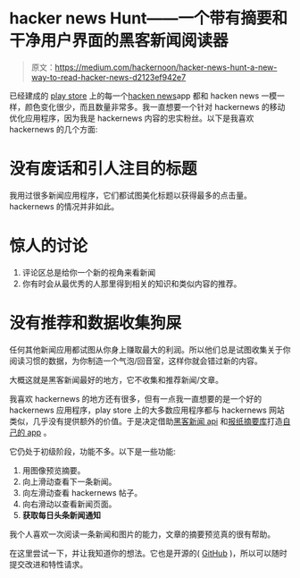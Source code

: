 # hacker news Hunt——一个带有摘要和干净用户界面的黑客新闻阅读器

> 原文：<https://medium.com/hackernoon/hacker-news-hunt-a-new-way-to-read-hacker-news-d2123ef942e7>

已经建成的 [play store](https://hackernoon.com/tagged/play-store) 上的每一个[hacken news](https://hackernoon.com/tagged/hackernews)app 都和 hacken news 一模一样，颜色变化很少，而且数量非常多。我一直想要一个针对 hackernews 的移动优化应用程序，因为我是 hackernews 内容的忠实粉丝。以下是我喜欢 hackernews 的几个方面:

# 没有废话和引人注目的标题

我用过很多新闻应用程序，它们都试图美化标题以获得最多的点击量。hackernews 的情况并非如此。

# 惊人的讨论

1.  评论区总是给你一个新的视角来看新闻
2.  你有时会从最优秀的人那里得到相关的知识和类似内容的推荐。

# 没有推荐和数据收集狗屎

任何其他新闻应用都试图从你身上赚取最大的利润。所以他们总是试图收集关于你阅读习惯的数据，为你制造一个气泡/回音室，这样你就会错过新的内容。

大概这就是黑客新闻最好的地方，它不收集和推荐新闻/文章。

我喜欢 hackernews 的地方还有很多，但有一点我一直想要的是一个好的 hackernews 应用程序，play store 上的大多数应用程序都与 hackernews 网站类似，几乎没有提供额外的价值。于是决定借助[黑客新闻 api](https://github.com/HackerNews/API) 和[报纸摘要库](https://github.com/codelucas/newspaper)打造[自己的 app](https://play.google.com/store/apps/details?id=com.hnhunt.hnhunt) 。

它仍处于初级阶段，功能不多。以下是一些功能:

1.  用图像预览摘要。
2.  向上滑动查看下一条新闻。
3.  向左滑动查看 hackernews 帖子。
4.  向右滑动以查看新闻页面。
5.  **获取每日头条新闻通知**

我个人喜欢一次阅读一条新闻和图片的能力，文章的摘要预览真的很有帮助。

在这里尝试一下，并让我知道你的想法。它也是开源的( [GitHub](https://github.com/kamalkishor1991/hackernews-hunt) )，所以可以随时提交改进和特性请求。